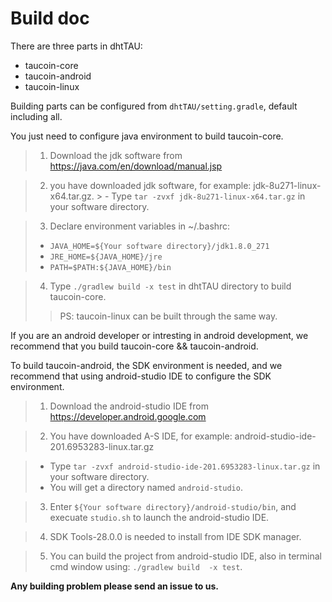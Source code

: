 # Build doc

There are three parts in dhtTAU:
- taucoin-core
- taucoin-android
- taucoin-linux

Building parts can be configured from `dhtTAU/setting.gradle`, default including all.


You just need to configure java environment to build taucoin-core.

> 1) Download the jdk software from https://java.com/en/download/manual.jsp
	
> 2) you have downloaded jdk software, for example: jdk-8u271-linux-x64.tar.gz.
		>  - Type `tar -zvxf jdk-8u271-linux-x64.tar.gz` in your software directory.

> 3) Declare environment variables in ~/.bashrc:
> - `JAVA_HOME=${Your software directory}/jdk1.8.0_271`
> - `JRE_HOME=${JAVA_HOME}/jre`
> - `PATH=$PATH:${JAVA_HOME}/bin`

> 4) Type `./gradlew build -x test` in dhtTAU directory to build taucoin-core.
>> PS: taucoin-linux can be built through the same way.

If you are an android developer or intresting in android development, we recommend that you build taucoin-core && taucoin-android.

To build taucoin-android, the SDK environment is needed, and we recommend that using android-studio IDE to configure the SDK environment.

> 1) Download the android-studio IDE from https://developer.android.google.com

> 2) You have downloaded A-S IDE, for example: android-studio-ide-201.6953283-linux.tar.gz

   > - Type `tar -zvxf android-studio-ide-201.6953283-linux.tar.gz` in your software directory.
   > - You will get a directory named `android-studio`.

> 3) Enter `${Your software directory}/android-studio/bin`, and execuate `studio.sh` to launch the android-studio IDE.

> 4) SDK Tools-28.0.0 is needed to install from IDE SDK manager. 

> 5) You can build the project from android-studio IDE, also in terminal cmd window using: `./gradlew build  -x test`.

<strong>Any building problem please send an issue to us.</strong>
